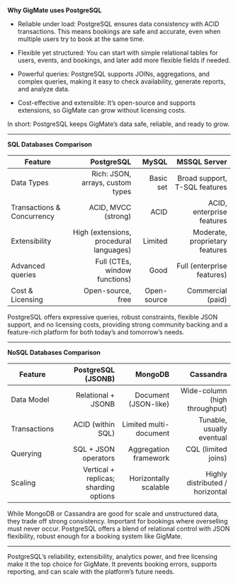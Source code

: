 **Why GigMate uses PostgreSQL**

- Reliable under load: PostgreSQL ensures data consistency with ACID transactions. This means bookings are safe and accurate, even when multiple users try to book at the same time.

- Flexible yet structured: You can start with simple relational tables for users, events, and bookings, and later add more flexible fields if needed.

- Powerful queries: PostgreSQL supports JOINs, aggregations, and complex queries, making it easy to check availability, generate reports, and analyze data.

- Cost-effective and extensible: It’s open-source and supports extensions, so GigMate can grow without licensing costs.

In short: PostgreSQL keeps GigMate’s data safe, reliable, and ready to grow.
<hr>

**SQL Databases Comparison**

| Feature | PostgreSQL | MySQL | MSSQL Server |
|---|---:|---:|---:|
| Data Types | Rich: JSON, arrays, custom types | Basic set | Broad support, T-SQL features |
| Transactions & Concurrency | ACID, MVCC (strong) | ACID | ACID, enterprise features |
| Extensibility | High (extensions, procedural languages) | Limited | Moderate, proprietary features |
| Advanced queries | Full (CTEs, window functions) | Good | Full (enterprise features) |
| Cost & Licensing | Open-source, free | Open-source | Commercial (paid) |

PostgreSQL offers expressive queries, robust constraints, flexible JSON support, and no licensing costs, providing strong community backing and a feature-rich platform for both today’s and tomorrow’s needs.
<hr>

**NoSQL Databases Comparison**

| Feature | PostgreSQL (JSONB) | MongoDB | Cassandra |
|---|---:|---:|---:|
| Data Model | Relational + JSONB | Document (JSON-like) | Wide-column (high throughput) |
| Transactions | ACID (within SQL) | Limited multi-document | Tunable, usually eventual |
| Querying | SQL + JSON operators | Aggregation framework | CQL (limited joins) |
| Scaling | Vertical + replicas; sharding options | Horizontally scalable | Highly distributed / horizontal |

While MongoDB or Cassandra are good for scale and unstructured data, they trade off strong consistency. Important for bookings where overselling must never occur. PostgreSQL offers a blend of relational control with JSON flexibility, robust enough for a booking system like GigMate.
<hr>

PostgreSQL’s reliability, extensibility, analytics power, and free licensing make it the top choice for GigMate. It prevents booking errors, supports reporting, and can scale with the platform’s future needs.